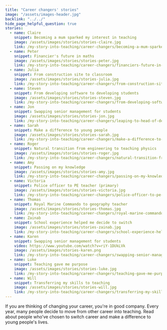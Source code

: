 ```yaml
---
title: "Career changers' stories"
image: "/assets/images-header.jpg"
backlink: "../../"
hide_page_helpful_question: true
stories:
  - name: Claire
    snippet: Becoming a mum sparked my interest in teaching
    image: /assets/images/stories/stories-claire.jpg
    link: /my-story-into-teaching/career-changers/becoming-a-mum-sparked-my-interest-in-teaching
  - name: Peter
    snippet: Financier's future in maths
    image: /assets/images/stories/stories-peter.jpg
    link: /my-story-into-teaching/career-changers/financiers-future-in-maths
  - name: Julia
    snippet: From construction site to classroom
    image: /assets/images/stories/stories-julia.jpg
    link: /my-story-into-teaching/career-changers/from-construction-site-to-classroom
  - name: Steven
    snippet: From developing software to developing students
    image: /assets/images/stories/stories-steven.jpg
    link: /my-story-into-teaching/career-changers/from-developing-software-to-developing-students
  - name: Jon
    snippet: Swapping senior management for students
    image: /assets/images/stories/stories-jon.jpg
    link: /my-story-into-teaching/career-changers/leaping-to-head-of-department
  - name: Sarah
    snippet: Make a difference to young people
    image: /assets/images/stories/stories-sarah.jpg
    link: /my-story-into-teaching/career-changers/make-a-difference-to-young-people
  - name: Roger
    snippet: Natural transition from engineering to teaching physics
    image: /assets/images/stories/stories-roger.jpg
    link: /my-story-into-teaching/career-changers/natural-transition-from-engineering-to-teaching-physics
  - name: Amy
    snippet: Passing on my knowledge
    image: /assets/images/stories/stories-amy.jpg
    link: /my-story-into-teaching/career-changers/passing-on-my-knowledge
  - name: Victoria
    snippet: Police officer to PE teacher (primary)
    image: /assets/images/stories/stories-victoria.jpg
    link: /my-story-into-teaching/career-changers/police-officer-to-pe-teacher
  - name: Thomas
    snippet: Royal Marine Commando to geography teacher
    image: /assets/images/stories/stories-thomas.jpg
    link: /my-story-into-teaching/career-changers/royal-marine-commando-to-geography-teacher
  - name: Zainab
    snippet: School experience helped me decide to switch
    image: /assets/images/stories/stories-zainab.jpg
    link: /my-story-into-teaching/career-changers/school-experience-helped-me-decide-to-switch
  - name: Karen
    snippet: Swapping senior management for students
    video: https://www.youtube.com/watch?v=riY-1DUkLVk
    image: /assets/images/stories-karen.png
    link: /my-story-into-teaching/career-changers/swapping-senior-management-for-students
  - name: Luke
    snippet: Teaching gave me purpose
    image: /assets/images/stories/stories-luke.jpg
    link: /my-story-into-teaching/career-changers/teaching-gave-me-purpose
  - name: Will
    snippet: Transferring my skills to teaching
    image: /assets/images/stories/stories-will.jpg
    link: /my-story-into-teaching/career-changers/transferring-my-skills-to-teaching
---
```


If you are thinking of changing your career, you're in good company. Every year, many people decide to move from other career into teaching. Read about people who’ve chosen to switch career and make a difference to young people's lives.
